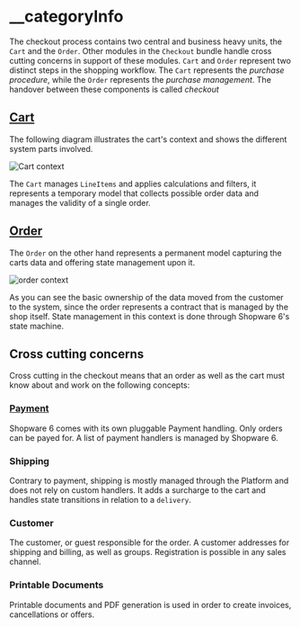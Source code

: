 # \_\_categoryInfo

The checkout process contains two central and business heavy units, the `Cart` and the `Order`. Other modules in the `Checkout` bundle handle cross cutting concerns in support of these modules. `Cart` and `Order` represent two distinct steps in the shopping workflow. The `Cart` represents the _purchase procedure_, while the `Order` represents the _purchase management_. The handover between these components is called _checkout_

## [Cart](10-cart.md)

The following diagram illustrates the cart's context and shows the different system parts involved.

![Cart context](https://github.com/elkmod/shopware-dx/tree/0c4bd450b25734a607955d03e7f7a908abf1a386/Resources/current/60-references-internals/10-core/50-checkout-process/dist/cart-component.png)

The `Cart` manages `LineItems` and applies calculations and filters, it represents a temporary model that collects possible order data and manages the validity of a single order.

## [Order](20-order.md)

The `Order` on the other hand represents a permanent model capturing the carts data and offering state management upon it.

![order context](https://github.com/elkmod/shopware-dx/tree/0c4bd450b25734a607955d03e7f7a908abf1a386/Resources/current/60-references-internals/10-core/50-checkout-process/dist/order-component.png)

As you can see the basic ownership of the data moved from the customer to the system, since the order represents a contract that is managed by the shop itself. State management in this context is done through Shopware 6's state machine.

## Cross cutting concerns

Cross cutting in the checkout means that an order as well as the cart must know about and work on the following concepts:

### [Payment](30-payment.md)

Shopware 6 comes with its own pluggable Payment handling. Only orders can be payed for. A list of payment handlers is managed by Shopware 6.

### Shipping

Contrary to payment, shipping is mostly managed through the Platform and does not rely on custom handlers. It adds a surcharge to the cart and handles state transitions in relation to a `delivery`.

### Customer

The customer, or guest responsible for the order. A customer addresses for shipping and billing, as well as groups. Registration is possible in any sales channel.

### Printable Documents

Printable documents and PDF generation is used in order to create invoices, cancellations or offers.

